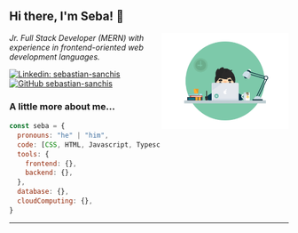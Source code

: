 <h2> Hi there, I'm Seba! 👋</h2>
<img align='right' src="https://github.com/nirala69/nirala69/blob/master/70804f7e25b11f29db904f2fa7b4cd9d.gif" width="230">
<p><em>Jr. Full Stack Developer (MERN) with experience in frontend-oriented web development languages.</em></p>

[![Linkedin: sebastian-sanchis](https://img.shields.io/badge/-LinkedIn-blue?style=flat-square&logo=Linkedin&logoColor=white&link=https://www.linkedin.com/in/sebastian-sanchis/)](https://www.linkedin.com/in/sebastian-sanchis/)
[![GitHub sebastian-sanchis](https://img.shields.io/github/followers/seba-sanchis?label=follow&style=social)](https://github.com/sebastian-sanchis)


### A little more about me...  

```javascript
const seba = {
  pronouns: "he" | "him",
  code: [CSS, HTML, Javascript, Typescript],
  tools: {
    frontend: {},
    backend: {},
  },
  database: {},
  cloudComputing: {},
}
```

---

